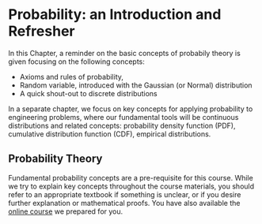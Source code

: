 # Probability: an Introduction and Refresher

In this Chapter, a reminder on the basic concepts of probabily theory is given focusing on the following concepts:
- Axioms and rules of probability,
- Random variable, introduced with the Gaussian (or Normal) distribution
- A quick shout-out to discrete distributions

In a separate chapter, we focus on key concepts for applying probability to engineering problems, where our fundamental tools will be continuous distributions and related concepts: probability density function (PDF), cumulative distribution function (CDF), empirical distributions.

## Probability Theory

Fundamental probability concepts are a pre-requisite for this course. While we try to explain key concepts throughout the course materials, you should refer to an appropriate textbook if something is unclear, or if you desire further explanation or mathematical proofs. You have also available the [online course](https://tudelft-citg.github.io/learn-probability/intro_in_toc.html) we prepared for you.

